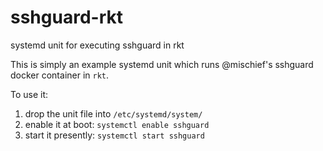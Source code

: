 # sshguard-rkt
systemd unit for executing sshguard in rkt

This is simply an example systemd unit which runs @mischief's sshguard docker container in `rkt`.

To use it:
  1. drop the unit file into `/etc/systemd/system/`
  2. enable it at boot:  `systemctl enable sshguard`
  3. start it presently: `systemctl start sshguard`
  
